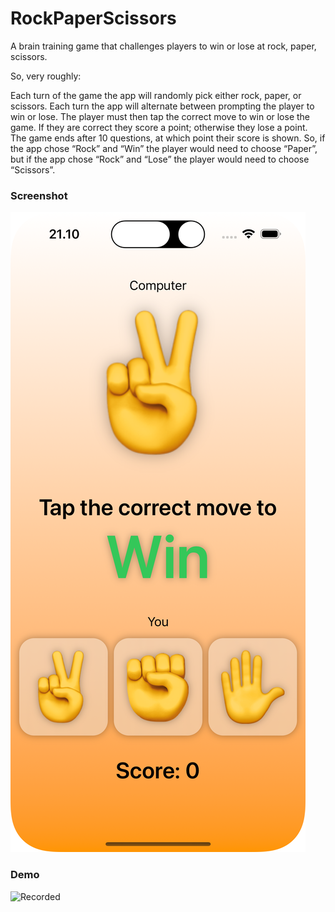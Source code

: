# RockPaperScissors
A brain training game that challenges players to win or lose at rock, paper, scissors.

So, very roughly:

Each turn of the game the app will randomly pick either rock, paper, or scissors.
Each turn the app will alternate between prompting the player to win or lose.
The player must then tap the correct move to win or lose the game.
If they are correct they score a point; otherwise they lose a point.
The game ends after 10 questions, at which point their score is shown.
So, if the app chose “Rock” and “Win” the player would need to choose “Paper”, but if the app chose “Rock” and “Lose” the player would need to choose “Scissors”.

### Screenshot
![Screenshot](https://github.com/Mweh/RockPaperScissors/blob/main/Screenshot/image.png?raw=true)
### Demo
![Recorded](https://github.com/Mweh/RockPaperScissors/blob/main/Screenshot/Simulator%20Screen%20Recording%20-%20iPhone%2014%20Pro%20-%202023-08-24%20at%2021.12.24.gif?raw=true)
